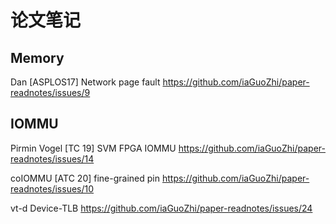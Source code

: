 # 论文笔记

## Memory

Dan [ASPLOS17] Network page fault https://github.com/iaGuoZhi/paper-readnotes/issues/9

## IOMMU

Pirmin Vogel [TC 19] SVM FPGA IOMMU https://github.com/iaGuoZhi/paper-readnotes/issues/14

coIOMMU [ATC 20] fine-grained pin https://github.com/iaGuoZhi/paper-readnotes/issues/10

vt-d Device-TLB https://github.com/iaGuoZhi/paper-readnotes/issues/24
